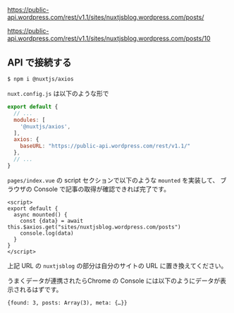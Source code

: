 ## 


https://public-api.wordpress.com/rest/v1.1/sites/nuxtjsblog.wordpress.com/posts/

https://public-api.wordpress.com/rest/v1.1/sites/nuxtjsblog.wordpress.com/posts/10


## API で接続する

````bash
$ npm i @nuxtjs/axios
````

`nuxt.config.js` は以下のような形で

```js
export default {
  // ...
  modules: [
    '@nuxtjs/axios',
  ],
  axios: {
    baseURL: "https://public-api.wordpress.com/rest/v1.1/"
  },
  // ...
}
```

`pages/index.vue` の script セクションで以下のような `mounted` を実装して、
ブラウザの Console で記事の取得が確認できれば完了です。

```vue
<script>
export default {
  async mounted() {
    const {data} = await this.$axios.get("sites/nuxtjsblog.wordpress.com/posts")
    console.log(data)
  }
}
</script>
```

上記 URL の `nuxtjsblog` の部分は自分のサイトの URL に置き換えてください。


うまくデータが連携されたらChrome の Console には以下のようにデータが表示されるはずです。

```text
{found: 3, posts: Array(3), meta: {…}}
```
